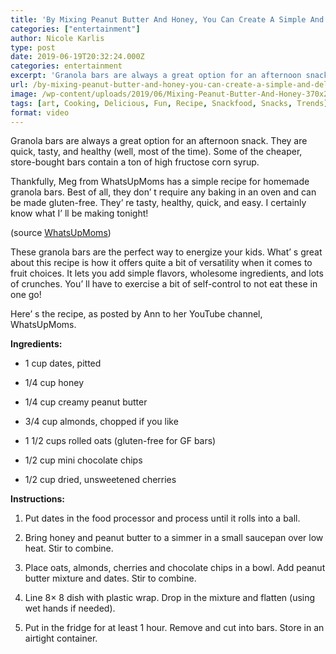 ```yaml
---
title: 'By Mixing Peanut Butter And Honey, You Can Create A Simple And Delicious Treat'
categories: ["entertainment"]
author: Nicole Karlis
type: post
date: 2019-06-19T20:32:24.000Z
categories: entertainment
excerpt: 'Granola bars are always a great option for an afternoon snack. They are quick, tasty, and healthy (well, most of the time).'
url: /by-mixing-peanut-butter-and-honey-you-can-create-a-simple-and-delicious-treat/
image: /wp-content/uploads/2019/06/Mixing-Peanut-Butter-And-Honey-370x208.jpg
tags: [art, Cooking, Delicious, Fun, Recipe, Snackfood, Snacks, Trends]
format: video
---
```


Granola bars are always a great option for an afternoon snack. They are quick, tasty, and healthy (well, most of the time). Some of the cheaper, store-bought bars contain a ton of high fructose corn syrup.

Thankfully, Meg from WhatsUpMoms has a simple recipe for homemade granola bars. Best of all, they don’ t require any baking in an oven and can be made gluten-free. They’ re tasty, healthy, quick, and easy. I certainly know what I’ ll be making tonight!

(source [WhatsUpMoms](https://web.archive.org/web/20150317231029/https://www.youtube.com/channel/UCMfXv2enRXepxG92VoxfrEg))

These granola bars are the perfect way to energize your kids. What’ s great about this recipe is how it offers quite a bit of versatility when it comes to fruit choices. It lets you add simple flavors, wholesome ingredients, and lots of crunches. You’ ll have to exercise a bit of self-control to not eat these in one go!

Here’ s the recipe, as posted by Ann to her YouTube channel, WhatsUpMoms.

**Ingredients:**

-   1 cup dates, pitted

-   1/4 cup honey

-   1/4 cup creamy peanut butter

-   3/4 cup almonds, chopped if you like

-   1 1/2 cups rolled oats (gluten-free for GF bars)

-   1/2 cup mini chocolate chips

-   1/2 cup dried, unsweetened cherries

**Instructions:**

1) Put dates in the food processor and process until it rolls into a ball.

2) Bring honey and peanut butter to a simmer in a small saucepan over low heat. Stir to combine.

3) Place oats, almonds, cherries and chocolate chips in a bowl. Add peanut butter mixture and dates. Stir to combine.

4) Line 8× 8 dish with plastic wrap. Drop in the mixture and flatten (using wet hands if needed).

5) Put in the fridge for at least 1 hour. Remove and cut into bars. Store in an airtight container.
